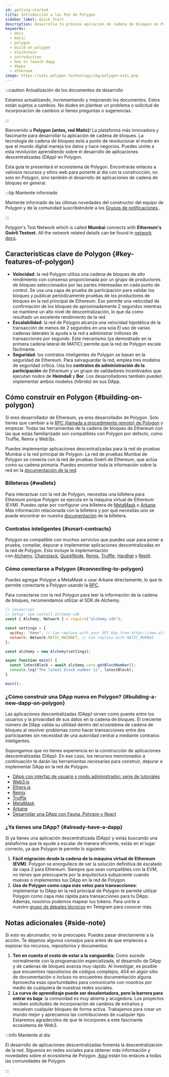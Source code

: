 ```yaml
---
id: getting-started
title: Introducción a las PoS de Polygon
sidebar_label: Quick Start
description: Desarrolla tu próxima apicación de cadena de bloques en Polygon.
keywords:
  - docs
  - matic
  - polygon
  - build on polygon
  - blockchain
  - introduction
  - how to launch dapp
  - dapps
  - ethereum
image: https://wiki.polygon.technology/img/polygon-wiki.png
---
```


:::caution Actualización de los documentos de desarrollo

Estamos actualizando, incrementando y mejorando los documentos. Estos están sujetos a cambios.
No dudes en plantear un problema o solicitud de incorporación de cambios si tienes preguntas o sugerencias.

:::

Bienvenido a **Polygon (antes, red Matic)**! La plataforma más innovadora y fascinante para desarrollar tu aplicación de cadena de bloques. La tecnología de cadena de bloques está a punto de revolucionar el modo en que el mundo digital maneja los datos y hace negocios. Puedes unirte a esta revolución aprendiendo sobre el desarrollo de aplicaciones descentralizadas (DApp) en Polygon.

Esta guía te presentará el ecosistema de Polygon. Encontrarás enlaces a valiosos recursos y sitios web para ponerte al día con la construcción, no solo en Polygon, sino también el desarrollo de aplicaciones de cadena de bloques en general.

:::tip Mantente informado

Mantente informado de las últimas novedades del constructor del equipo de Polygon
y de la comunidad suscribiéndote a los
[<ins>Grupos de notificaciones </ins>](https://polygon.technology/notifications/).

:::

Polygon's Test Network which is called **Mumbai** connects with **Ethereum's Goërli Testnet.** All the network related details can be found in [network docs](/docs/operate/network).

## Características clave de Polygon {#key-features-of-polygon}

- **Velocidad**: la red Polygon utiliza una cadena de bloques de alto rendimiento con consenso proporcionada por un grupo de productores de bloques seleccionados por las partes interesadas en cada punto de control. Se usa una capa de prueba de participación para validar los bloques y publicar periódicamente pruebas de los productores de bloques en la red principal de Ethereum. Eso permite una velocidad de confirmación de los bloques de aproximadamente 2 segundos mientras se mantiene un alto nivel de descentralización, lo que da como resultado un excelente rendimiento de la red.
- **Escalabilidad**: la red de Polygon alcanza una velocidad hipotética de la transacción de menos de 2 segundos en una sola El uso de varias cadenas laterales le ayuda a la red a administrar millones de transacciones por segundo. Este mecanismo (ya demostrado en la primera cadena lateral de MATIC) permite que la red de Polygon escale fácilmente.
- **Seguridad**: los contratos inteligentes de Polygon se basan en la seguridad de Ethereum. Para salvaguardar la red, emplea tres modelos de seguridad crítica. Usa los **contratos de administración de la participación** de Ethereum y un grupo de validadores incentivados que ejecutan nodos de **Heimdall** y **Bor**. Los desarrolladores también pueden implementar ambos modelos (híbrido) en sus DApp.

## Cómo construir en Polygon {#building-on-polygon}

Si eres desarrollador de Ethereum, ya eres desarrollador de Polygon. Solo tienes que cambiar a la [RPC (llamada a procedimiento remoto) de Polygon](https://polygon-rpc.com/) y empezar. Todas las herramientas de la cadena de bloques de Ethereum con las que estás familiarizado son compatibles con Polygon por defecto, como Truffle, Remix y Web3js.

Puedes implementar aplicaciones descentralizadas para la red de pruebas Mumbai o la red principal de Polygon. La red de pruebas Mumbai de Polygon se conecta con la red de pruebas Goërli de Ethereum, que actúa como su cadena primaria. Puedes encontrar toda la información sobre la red en la [documentación de la red](https://github.com/maticnetwork/matic-docs/blob/master/docs/develop/network-details/network.md).

### Billeteras {#wallets}

Para interactuar con la red de Polygon, necesitas una billetera para Ethereum porque Polygon se ejecuta en la máquina virtual de Ethereum (EVM). Puedes optar por configurar una billetera de [MetaMask](https://github.com/maticnetwork/matic-docs/blob/master/docs/develop/metamask/overview.md) o [Arkane](https://github.com/maticnetwork/matic-docs/blob/master/docs/develop/wallets/arkane/intro_arkane.md). Más información relacionada con la billetera y por qué necesitas uno se puede encontrar en nuestra [documentación](https://docs.polygon.technology/docs/develop/wallets/getting-started) de la billetera.

### Contratos inteligentes {#smart-contracts}

Polygon es compatible con muchos servicios que puedes usar para poner a prueba, compilar, depurar e implementar aplicaciones descentralizadas en la red de Polygon. Esto incluye la implementación con [Alchemy](https://github.com/maticnetwork/matic-docs/blob/master/docs/develop/alchemy.md), [Chainstack](https://github.com/maticnetwork/matic-docs/blob/master/docs/develop/chainstack.md), [QuickNode](https://github.com/maticnetwork/matic-docs/blob/master/docs/develop/quicknode.md), [Remix](https://github.com/maticnetwork/matic-docs/blob/master/docs/develop/remix.md), [Truffle](https://github.com/maticnetwork/matic-docs/blob/master/docs/develop/truffle.md), [Hardhat](https://github.com/maticnetwork/matic-docs/blob/master/docs/develop/hardhat.md) y [Replit](https://github.com/maticnetwork/matic-docs/blob/master/docs/develop/replit.md).

### Cómo conectarse a Polygon {#connecting-to-polygon}

Puedes agregar Polygon a MetaMask o usar Arkane directamente, lo que te permite conectarte a Polygon usando la [RPC](https://docs.polygon.technology/docs/develop/metamask/config-polygon-on-metamask/).

Para conectarse con la red Polygon para leer la información de la cadena de bloques, recomendamos utilizar el SDK de Alchemy.

```js
// Javascript
// Setup: npm install alchemy-sdk
const { Alchemy, Network } = require("alchemy-sdk");

const settings = {
  apiKey: "demo", // Can replace with your API Key from https://www.alchemy.com
  network: Network.MATIC_MAINNET, // Can replace with MATIC_MUMBAI
};

const alchemy = new Alchemy(settings);

async function main() {
  const latestBlock = await alchemy.core.getBlockNumber();
  console.log("The latest block number is", latestBlock);
}

main();
```

### ¿Cómo construir una DApp nueva en Polygon? {#building-a-new-dapp-on-polygon}

Las aplicaciones descentralizadas (DApp) sirven como puente entre los usuarios y la privacidad de sus datos en la cadena de bloques. El creciente número de DApp valida su utilidad dentro del ecosistema de cadena de bloques al resolver problemas como hacer transacciones entre dos participantes sin necesidad de una autoridad central a mediante contratos inteligentes.

Supongamos que no tienes experiencia en la construcción de aplicaciones descentralizadas (DApp). En ese caso, los recursos mencionados a continuación te darán las herramientas necesarias para construir, depurar e implementar DApp en la red de Polygon.

- [DApp con interfaz de usuario y modo administrador: serie de tutoriales](https://kauri.io/full-stack-dapp-tutorial-series/5b8e401ee727370001c942e3/c)
- [Web3.js](https://www.dappuniversity.com/articles/web3-js-intro)
- [Ethers.js](https://docs.ethers.io/v5/)
- [Remix](https://docs.polygon.technology/docs/develop/remix/)
- [Truffle](https://docs.polygon.technology/docs/develop/truffle)
- [MetaMask](https://docs.polygon.technology/docs/develop/metamask/overview)
- [Arkane](https://docs.polygon.technology/docs/develop/wallets/arkane/intro)
- [Desarrollar una DApp con Fauna, Polygon y React](https://docs.polygon.technology/docs/develop/dapp-fauna-polygon-react)

### ¿Ya tienes una DApp? {#already-have-a-dapp}

Si ya tienes una aplicación descentralizada (DApp) y estás buscando una plataforma que te ayude a escalar de manera eficiente, estás en el lugar correcto, ya que Polygon te permite lo siguiente:

1. **Fácil migración desde la cadena de la máquina virtual de Ethereum (EVM)**: Polygon se enorgullece de ser la solución definitiva de escalado de capa 2 para Ethereum. Siempre que sean compatibles con la EVM, no tienes que preocuparte por la arquitectura subyacente cuando muevas o implementes tus DApp en la red de Polygon.
2. **Uso de Polygon como capa más veloz para transacciones**: implementar tu DApp en la red principal de Polygon te permite utilizar Polygon como capa más rápida para transacciones para tu DApp. Además, nosotros podemos mapear tus tokens. Para unirte a nuestro [grupo de debates técnicos](http://bit.ly/matic-technical-group) en Telegram para conocer más.

## Notas adicionales {#side-note}

Si esto es abrumador, no te preocupes. Puedes pasar directamente a la acción. Te dejamos algunos consejos para antes de que empieces a explorar los recursos, repositorios y documentos:

1. **Ten en cuenta el costo de estar a la vanguardia:** Como sucede normalmente con la programación especializada, el desarrollo de DApp y de cadenas de bloques avanza muy rápido. Al investigar, es posible que encuentres repositorios de códigos complejos, 404 en algún sitio de documentación o incluso no encuentres documentación alguna. Aprovecha esas oportunidades para comunicarte con nosotros por medio de cualquiera de nuestras redes sociales.
2. **La curva de aprendizaje puede ser desalentadora, pero la barrera para entrar es baja**: la comunidad es muy abierta y acogedora. Los proyectos reciben solicitudes de incorporación de cambios de extraños y resuelven cualquier bloqueo de forma activa. Trabajamos para crear un mundo mejor y apreciamos las contribuciones de cualquier tipo. Estaremos agradecidos de que te incorpores a este fascinante ecosistema de Web3.

:::info Mantente al día

El desarrollo de aplicaciones descentralizadas fomenta la descentralización de la red. Síguenos en redes sociales para obtener más información y novedades sobre el ecosistema de Polygon. [Aquí](https://polygon.technology/community/) están los enlaces a todas las comunidades de Polygon.

:::
